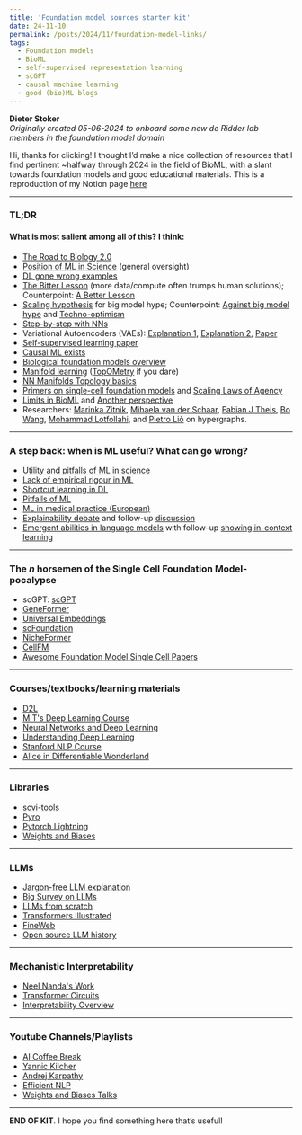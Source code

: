 ```yaml
---
title: 'Foundation model sources starter kit'
date: 24-11-10
permalink: /posts/2024/11/foundation-model-links/
tags:
  - Foundation models
  - BioML
  - self-supervised representation learning
  - scGPT
  - causal machine learning
  - good (bio)ML blogs
---
```


**Dieter Stoker**  
*Originally created 05-06-2024 to onboard some new de Ridder lab members in the foundation model domain*

Hi, thanks for clicking! I thought I’d make a nice collection of resources that I find pertinent ~halfway through 2024 in the field of BioML, with a slant towards foundation models and good educational materials. This is a reproduction of my Notion page [here](https://nebulous-booth-32c.notion.site/Foundation-models-tips-and-links-432e39f183e242ba9a144df1357189a1)

---

### TL;DR
#### What is most salient among all of this? I think:
- [The Road to Biology 2.0](https://freedium.cfd/https%3A%2F%2Ftowardsdatascience.com%2Fthe-road-to-biology-2-0-will-pass-through-black-box-data-bbd00fabf959)
- [Position of ML in Science](https://arxiv.org/abs/2405.18095) (general oversight)
- [DL gone wrong examples](https://www.nature.com/articles/s42256-020-00257-z)
- [The Bitter Lesson](https://www.cs.utexas.edu/~eunsol/courses/data/bitter_lesson.pdf) (more data/compute often trumps human solutions); Counterpoint: [A Better Lesson](https://rodneybrooks.com/a-better-lesson/)
- [Scaling hypothesis](https://gwern.net/scaling-hypothesis) for big model hype; Counterpoint: [Against big model hype](https://arxiv.org/abs/2304.15004) and [Techno-optimism](https://arxiv.org/abs/2405.07987)
- [Step-by-step with NNs](http://karpathy.github.io/2019/04/25/recipe/)
- Variational Autoencoders (VAEs): [Explanation 1](https://towardsdatascience.com/understanding-variational-autoencoders-vaes-f70510919f73), [Explanation 2](https://www.jeremyjordan.me/variational-autoencoders/), [Paper](https://arxiv.org/pdf/1606.05908)
- [Self-supervised learning paper](https://ieeexplore.ieee.org/abstract/document/9770283)
- [Causal ML exists](https://www.nature.com/articles/s41467-020-17419-7)
- [Biological foundation models overview](https://arxiv.org/abs/2311.07621)
- [Manifold learning](https://www.sciencedirect.com/science/article/pii/S2452310017301877) ([TopOMetry](https://www.biorxiv.org/content/10.1101/2022.03.14.484134v3.abstract) if you dare)
- [NN Manifolds Topology basics](https://colah.github.io/posts/2014-03-NN-Manifolds-Topology/)
- [Primers on single-cell foundation models](https://www.abhishaike.com/p/the-lore-behind-scrna-seq-foundation-models) and [Scaling Laws of Agency](https://markovbio.github.io/scaling-laws-of-agency/)
- [Limits in BioML](https://www.biorxiv.org/content/10.1101/2023.10.16.561085v2) and [Another perspective](https://www.biorxiv.org/content/10.1101/2024.04.02.587824.abstract)
- Researchers: [Marinka Zitnik](https://zitniklab.hms.harvard.edu/), [Mihaela van der Schaar](https://www.vanderschaar-lab.com/publications/), [Fabian J Theis](https://www.helmholtz-munich.de/en/icb/research-groups/theis-lab), [Bo Wang](https://www.wanglab.ai/research.html), [Mohammad Lotfollahi](http://lotfollahi.com/research), and [Pietro Liò](https://scholar.google.nl/citations?user=4YhNJBEAAAAJ&hl=en&oi=ao) on hypergraphs.

---

### A step back: when is ML useful? What can go wrong?
- [Utility and pitfalls of ML in science](https://arxiv.org/abs/2405.18095)
- [Lack of empirical rigour in ML](https://openreview.net/forum?id=rJWF0Fywf&source=post_page---------------------------)
- [Shortcut learning in DL](https://www.nature.com/articles/s42256-020-00257-z)
- [Pitfalls of ML](https://www.nature.com/articles/s41576-021-00434-9#Sec15)
- [ML in medical practice (European)](https://ieeexplore.ieee.org/abstract/document/9783196)
- [Explainability debate](https://www.nature.com/articles/s42256-019-0048-x) and follow-up [discussion](https://projecteuclid.org/journals/statistics-surveys/volume-16/issue-none/Interpretable-machine-learning-Fundamental-principles-and-10-grand-challenges/10.1214/21-SS133.full)
- [Emergent abilities in language models](https://arxiv.org/abs/2304.15004) with follow-up [showing in-context learning](https://arxiv.org/abs/2309.01809)

---

### The *n* horsemen of the Single Cell Foundation Model-pocalypse
- scGPT: [scGPT](https://www.nature.com/articles/s41592-024-02201-0)
- [GeneFormer](https://www.nature.com/articles/s41586-023-06139-9.epdf?sharing_token=u_5LUGVkd3A8zR-f73lU59RgN0jAjWel9jnR3ZoTv0N2UB4yyXENUK50s6uqjXH69sDxh4Z3J4plYCKlVME-W2WSuRiS96vx6t5ex2-krVDS46JkoVvAvJyWtYXIyj74pDWn_DutZq1oAlDaxfvBpUfSKDdBPJ8SKlTId8uT47M=)
- [Universal Embeddings](https://www.biorxiv.org/content/10.1101/2023.11.28.568918v1.abstract)
- [scFoundation](https://www.biorxiv.org/content/10.1101/2023.05.29.542705v4)
- [NicheFormer](https://www.biorxiv.org/content/10.1101/2024.04.15.589472v1)
- [CellFM](https://www.biorxiv.org/content/10.1101/2024.06.04.597369v1)
- [Awesome Foundation Model Single Cell Papers](https://github.com/OmicsML/awesome-foundation-model-single-cell-papers)

---

### Courses/textbooks/learning materials
- [D2L](https://d2l.ai/)
- [MIT's Deep Learning Course](http://introtodeeplearning.com/)
- [Neural Networks and Deep Learning](http://neuralnetworksanddeeplearning.com/)
- [Understanding Deep Learning](https://udlbook.github.io/udlbook/)
- [Stanford NLP Course](https://web.stanford.edu/class/cs224n/index.html#coursework)
- [Alice in Differentiable Wonderland](https://www.sscardapane.it/alice-book)

---

### Libraries
- [scvi-tools](https://github.com/scverse/scvi-tools)
- [Pyro](http://pyro.ai/)
- [Pytorch Lightning](https://lightning.ai/docs/pytorch/stable/)
- [Weights and Biases](https://wandb.ai/site)

---

### LLMs
- [Jargon-free LLM explanation](https://arstechnica.com/science/2023/07/a-jargon-free-explanation-of-how-ai-large-language-models-work/)
- [Big Survey on LLMs](https://arxiv.org/abs/2307.06435)
- [LLMs from scratch](https://github.com/rasbt/LLMs-from-scratch)
- [Transformers Illustrated](https://jalammar.github.io/illustrated-transformer/)
- [FineWeb](https://huggingface.co/spaces/HuggingFaceFW/blogpost-fineweb-v1)
- [Open source LLM history](https://cameronrwolfe.substack.com/p/the-history-of-open-source-llms-early)

---

### Mechanistic Interpretability
- [Neel Nanda's Work](https://www.neelnanda.io/mechanistic-interpretability/quickstart)
- [Transformer Circuits](https://transformer-circuits.pub/)
- [Interpretability Overview](https://arxiv.org/abs/2405.00208)

---

### Youtube Channels/Playlists
- [AI Coffee Break](https://www.youtube.com/@AICoffeeBreak)
- [Yannic Kilcher](https://www.youtube.com/@YannicKilcher)
- [Andrej Karpathy](https://www.youtube.com/@AndrejKarpathy)
- [Efficient NLP](https://www.youtube.com/playlist?list=PLgJhDSE2ZLxa3qLAJ8VU_9u-cx0I9tQMd)
- [Weights and Biases Talks](https://www.youtube.com/@WeightsBiases)

---

**END OF KIT**. I hope you find something here that’s useful!
